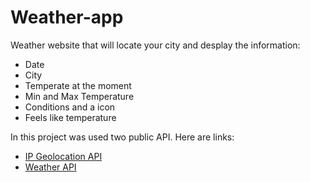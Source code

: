 # Weather-app

Weather website that will locate your city and desplay the information:

+ Date
+ City
+ Temperate at the moment
+ Min and Max Temperature
+ Conditions and a icon
+ Feels like temperature

In this project was used two public API. Here are links:

+ [IP Geolocation API](https://www.abstractapi.com/api/ip-geolocation-api)
+ [Weather API](https://openweathermap.org/api)

  
